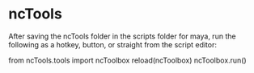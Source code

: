# ncTools
After saving the ncTools folder in the scripts folder for maya, run the following as a hotkey, button, or straight from the script editor: 

from ncTools.tools import ncToolbox
reload(ncToolbox)
ncToolbox.run()

